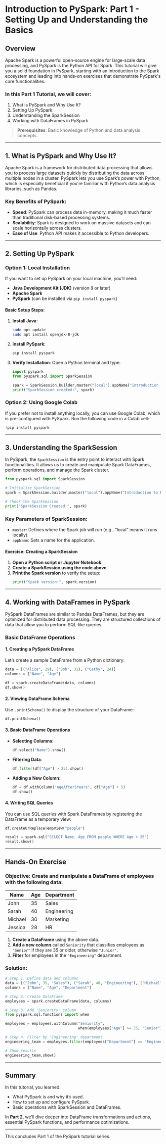 
# **Introduction to PySpark: Part 1 - Setting Up and Understanding the Basics**

## **Overview**

Apache Spark is a powerful open-source engine for large-scale data processing, and PySpark is the Python API for Spark. This tutorial will give you a solid foundation in PySpark, starting with an introduction to the Spark ecosystem and leading into hands-on exercises that demonstrate PySpark's core functionalities.

### **In this Part 1 Tutorial, we will cover:**
1. What is PySpark and Why Use It?
2. Setting Up PySpark
3. Understanding the SparkSession
4. Working with DataFrames in PySpark

> **Prerequisites**: Basic knowledge of Python and data analysis concepts.

---

## **1. What is PySpark and Why Use It?**

Apache Spark is a framework for distributed data processing that allows you to process large datasets quickly by distributing the data across multiple nodes in a cluster. PySpark lets you use Spark’s power with Python, which is especially beneficial if you're familiar with Python’s data analysis libraries, such as Pandas.

### **Key Benefits of PySpark:**
- **Speed**: PySpark can process data in-memory, making it much faster than traditional disk-based processing systems.
- **Scalability**: Spark is designed to work on massive datasets and can scale horizontally across clusters.
- **Ease of Use**: Python API makes it accessible to Python developers.

---

## **2. Setting Up PySpark**

### **Option 1: Local Installation**

If you want to set up PySpark on your local machine, you’ll need:
- **Java Development Kit (JDK)** (version 8 or later)
- **Apache Spark**
- **PySpark** (can be installed via `pip install pyspark`)

#### **Basic Setup Steps**:

1. **Install Java**:
   ```bash
   sudo apt update
   sudo apt install openjdk-8-jdk
   ```
2. **Install PySpark**:
   ```bash
   pip install pyspark
   ```
3. **Verify Installation**:
   Open a Python terminal and type:
   ```python
   import pyspark
   from pyspark.sql import SparkSession

   spark = SparkSession.builder.master("local").appName("Introduction to PySpark").getOrCreate()
   print("SparkSession created:", spark)
   ```

### **Option 2: Using Google Colab**

If you prefer not to install anything locally, you can use Google Colab, which is pre-configured with PySpark. Run the following code in a Colab cell:

```python
!pip install pyspark
```

---

## **3. Understanding the SparkSession**

In PySpark, the `SparkSession` is the entry point to interact with Spark functionalities. It allows us to create and manipulate Spark DataFrames, perform operations, and manage the Spark cluster.

```python
from pyspark.sql import SparkSession

# Initialize SparkSession
spark = SparkSession.builder.master("local").appName("Introduction to PySpark").getOrCreate()

# Check the SparkSession
print("SparkSession Created:", spark)
```

### **Key Parameters of SparkSession**:
- `master`: Defines where the Spark job will run (e.g., “local” means it runs locally).
- `appName`: Sets a name for the application.

#### **Exercise: Creating a SparkSession**

1. **Open a Python script or Jupyter Notebook**.
2. **Create a SparkSession using the code above**.
3. **Print the Spark version** to verify the setup:
   ```python
   print("Spark version:", spark.version)
   ```

---

## **4. Working with DataFrames in PySpark**

PySpark DataFrames are similar to Pandas DataFrames, but they are optimized for distributed data processing. They are structured collections of data that allow you to perform SQL-like queries.

### **Basic DataFrame Operations**

#### 1. **Creating a PySpark DataFrame**

Let’s create a sample DataFrame from a Python dictionary:

```python
data = [("Alice", 29), ("Bob", 31), ("Cathy", 24)]
columns = ["Name", "Age"]

df = spark.createDataFrame(data, columns)
df.show()
```

#### 2. **Viewing DataFrame Schema**

Use `.printSchema()` to display the structure of your DataFrame:

```python
df.printSchema()
```

#### 3. **Basic DataFrame Operations**

   - **Selecting Columns**:
     ```python
     df.select("Name").show()
     ```
   - **Filtering Data**:
     ```python
     df.filter(df["Age"] > 25).show()
     ```
   - **Adding a New Column**:
     ```python
     df = df.withColumn("AgeAfter5Years", df["Age"] + 5)
     df.show()
     ```

#### 4. **Writing SQL Queries**

You can use SQL queries with Spark DataFrames by registering the DataFrame as a temporary view:

```python
df.createOrReplaceTempView("people")

result = spark.sql("SELECT Name, Age FROM people WHERE Age > 25")
result.show()
```

---

## **Hands-On Exercise**

### Objective: Create and manipulate a DataFrame of employees with the following data:

| Name     | Age | Department  |
|----------|-----|-------------|
| John     | 35  | Sales       |
| Sarah    | 40  | Engineering |
| Michael  | 30  | Marketing   |
| Jessica  | 28  | HR          |

1. **Create a DataFrame** using the above data.
2. **Add a new column** called `Seniority` that classifies employees as `"Senior"` if they are 35 or older, otherwise `"Junior"`.
3. **Filter** for employees in the `"Engineering"` department.

### Solution:

```python
# Step 1: Define data and columns
data = [("John", 35, "Sales"), ("Sarah", 40, "Engineering"), ("Michael", 30, "Marketing"), ("Jessica", 28, "HR")]
columns = ["Name", "Age", "Department"]

# Step 2: Create DataFrame
employees = spark.createDataFrame(data, columns)

# Step 3: Add 'Seniority' column
from pyspark.sql.functions import when

employees = employees.withColumn("Seniority", 
                                 when(employees["Age"] >= 35, "Senior").otherwise("Junior"))

# Step 4: Filter by 'Engineering' department
engineering_team = employees.filter(employees["Department"] == "Engineering")

# Show results
engineering_team.show()
```

---

## **Summary**

In this tutorial, you learned:
- What PySpark is and why it’s used.
- How to set up and configure PySpark.
- Basic operations with SparkSession and DataFrames.

In **Part 2**, we’ll dive deeper into DataFrame transformations and actions, essential PySpark functions, and performance optimizations.

---

This concludes Part 1 of the PySpark tutorial series.
